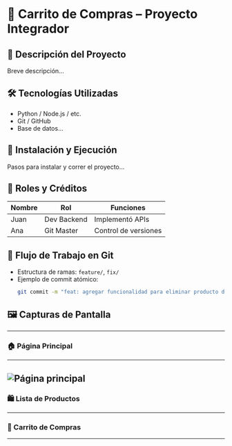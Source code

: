 # 🛒 Carrito de Compras – Proyecto Integrador

## 📘 Descripción del Proyecto
Breve descripción...

## 🛠️ Tecnologías Utilizadas
- Python / Node.js / etc.
- Git / GitHub
- Base de datos...

## 🚀 Instalación y Ejecución
Pasos para instalar y correr el proyecto...

## 👥 Roles y Créditos
| Nombre | Rol | Funciones |
|--------|-----|-----------|
| Juan | Dev Backend | Implementó APIs |
| Ana | Git Master | Control de versiones |

## 🔄 Flujo de Trabajo en Git
- Estructura de ramas: `feature/`, `fix/`
- Ejemplo de commit atómico:
  ```bash
  git commit -m "feat: agregar funcionalidad para eliminar producto del carrito"

## 🖼️ Capturas de Pantalla
---
### 🏠 Página Principal
---
![Página principal](./screenshots/home.png)
---
### 🛍️ Lista de Productos
---
### 🛒 Carrito de Compras
---
